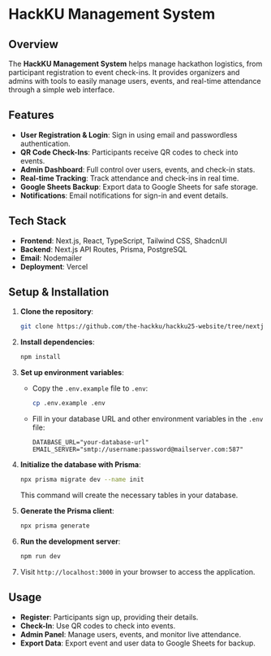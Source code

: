 # **HackKU Management System**

## Overview

The **HackKU Management System** helps manage hackathon logistics, from participant registration to event check-ins. It provides organizers and admins with tools to easily manage users, events, and real-time attendance through a simple web interface.

## Features

- **User Registration & Login**: Sign in using email and passwordless authentication.
- **QR Code Check-Ins**: Participants receive QR codes to check into events.
- **Admin Dashboard**: Full control over users, events, and check-in stats.
- **Real-time Tracking**: Track attendance and check-ins in real time.
- **Google Sheets Backup**: Export data to Google Sheets for safe storage.
- **Notifications**: Email notifications for sign-in and event details.

## Tech Stack

- **Frontend**: Next.js, React, TypeScript, Tailwind CSS, ShadcnUI
- **Backend**: Next.js API Routes, Prisma, PostgreSQL
- **Email**: Nodemailer
- **Deployment**: Vercel

## Setup & Installation

1. **Clone the repository**:
   ```bash
   git clone https://github.com/the-hackku/hackku25-website/tree/nextjs
   ```
2. **Install dependencies**:
   ```bash
   npm install
   ```
3. **Set up environment variables**:

   - Copy the `.env.example` file to `.env`:
     ```bash
     cp .env.example .env
     ```
   - Fill in your database URL and other environment variables in the `.env` file:
     ```
     DATABASE_URL="your-database-url"
     EMAIL_SERVER="smtp://username:password@mailserver.com:587"
     ```

4. **Initialize the database with Prisma**:

   ```bash
   npx prisma migrate dev --name init
   ```

   This command will create the necessary tables in your database.

5. **Generate the Prisma client**:

   ```bash
   npx prisma generate
   ```

6. **Run the development server**:

   ```bash
   npm run dev
   ```

7. Visit `http://localhost:3000` in your browser to access the application.

## Usage

- **Register**: Participants sign up, providing their details.
- **Check-In**: Use QR codes to check into events.
- **Admin Panel**: Manage users, events, and monitor live attendance.
- **Export Data**: Export event and user data to Google Sheets for backup.
